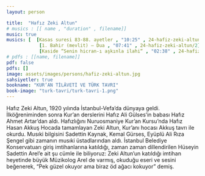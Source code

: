 ```yaml
---
layout: person

title:  "Hafız Zeki Altun"
# musics : [[ name , "duration" , filename]]
music: true
musics: [  [Kasas suresi 83-88. ayetler , "10:25" , 24-hafiz-zeki-altun/1],
            [1. Bahir (mevlit) – Dua , "07:41" , 24-hafiz-zeki-altun/2],
            [Kaside “Senin hicran-ı aşkınla ilahi“ , "02:38" , 24-hafiz-zeki-altun/3]]
# pdfs : [[name, filename]]
pdf: false
pdfs: []
image: assets/images/persons/hafiz-zeki-altun.jpg
sahsiyetler: true
bookname: "KUR’AN TİLÂVETİ VE TÜRK TAVRI"
book-image: "turk-tavri/turk-tavri-1.png"
---
```


Hafız Zeki Altun, 1920 yılında İstanbul-Vefa’da dünyaya geldi. İlköğreniminden sonra Kur’an derslerini Hafız Ali Gülses’in babası Hafız Ahmet Artar’dan aldı. Hafızlığını Nuruosmaniye Kur’an Kursu’nda Hafız Hasan Akkuş Hocada tamamlayan Zeki Altun, Kur’anı hocası Akkuş tavrı ile okurdu. 
Musıki bilgisini Sadettin Kaynak, Kemal Gürses, Eyüplü Ali Rıza Şengel gibi zamanın musıki üstadlarından aldı. İstanbul Belediye Konservatuarı giriş imtihanlarına katıldığı, zaman zaman dillendirilen Hüseyin Sadettin Arel’e ait şu cümle ile biliyoruz: 
Zeki Altun’un katıldığı imtihan heyetinde büyük Müzikolog Arel de varmış, okuduğu eseri ve sesini beğenerek, “Pek güzel okuyor ama biraz öd ağacı kokuyor” demiş.